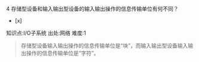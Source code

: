 4
存储型设备和输入输出型设备的输入输出操作的信息传输单位有何不同？
- [x]

知识点:I/O子系统
出处:网络
难度:1
> 存储型设备输入输出操作的信息传输单位是“块”，而输入输出型设备输入输出操作的信息传输单位是“字符”。
